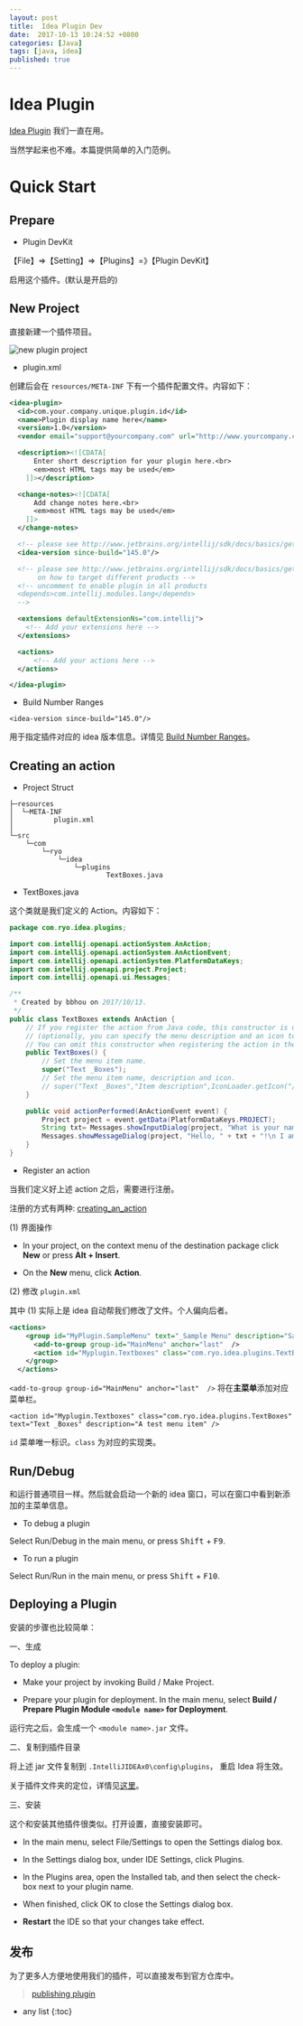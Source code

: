 ```yaml
---
layout: post
title:  Idea Plugin Dev
date:  2017-10-13 10:24:52 +0800
categories: [Java]
tags: [java, idea]
published: true
---
```



# Idea Plugin

[Idea Plugin](http://www.jetbrains.org/intellij/sdk/docs/basics/getting_started.html) 我们一直在用。

当然学起来也不难。本篇提供简单的入门范例。

# Quick Start

## Prepare

- Plugin DevKit

【File】=>【Setting】=>【Plugins】=》【Plugin DevKit】

启用这个插件。(默认是开启的)

## New Project

直接新建一个插件项目。

![new plugin project](https://raw.githubusercontent.com/houbb/resource/master/img/idea/2017-10-13-idea-new-plugin.jpg)

- plugin.xml

创建后会在 `resources/META-INF` 下有一个插件配置文件。内容如下：

```xml
<idea-plugin>
  <id>com.your.company.unique.plugin.id</id>
  <name>Plugin display name here</name>
  <version>1.0</version>
  <vendor email="support@yourcompany.com" url="http://www.yourcompany.com">YourCompany</vendor>

  <description><![CDATA[
      Enter short description for your plugin here.<br>
      <em>most HTML tags may be used</em>
    ]]></description>

  <change-notes><![CDATA[
      Add change notes here.<br>
      <em>most HTML tags may be used</em>
    ]]>
  </change-notes>

  <!-- please see http://www.jetbrains.org/intellij/sdk/docs/basics/getting_started/build_number_ranges.html for description -->
  <idea-version since-build="145.0"/>

  <!-- please see http://www.jetbrains.org/intellij/sdk/docs/basics/getting_started/plugin_compatibility.html
       on how to target different products -->
  <!-- uncomment to enable plugin in all products
  <depends>com.intellij.modules.lang</depends>
  -->

  <extensions defaultExtensionNs="com.intellij">
    <!-- Add your extensions here -->
  </extensions>

  <actions>
      <!-- Add your actions here -->
  </actions>

</idea-plugin>
```

- Build Number Ranges

`<idea-version since-build="145.0"/>` 

用于指定插件对应的 idea 版本信息。详情见 [Build Number Ranges](http://www.jetbrains.org/intellij/sdk/docs/basics/getting_started/build_number_ranges.html)。

## Creating an action

- Project Struct

```
├─resources
│  └─META-INF
│          plugin.xml
│
└─src
    └─com
        └─ryo
            └─idea
                └─plugins
                        TextBoxes.java
```

- TextBoxes.java

这个类就是我们定义的 Action。内容如下：

```java
package com.ryo.idea.plugins;

import com.intellij.openapi.actionSystem.AnAction;
import com.intellij.openapi.actionSystem.AnActionEvent;
import com.intellij.openapi.actionSystem.PlatformDataKeys;
import com.intellij.openapi.project.Project;
import com.intellij.openapi.ui.Messages;

/**
 * Created by bbhou on 2017/10/13.
 */
public class TextBoxes extends AnAction {
    // If you register the action from Java code, this constructor is used to set the menu item name
    // (optionally, you can specify the menu description and an icon to display next to the menu item).
    // You can omit this constructor when registering the action in the plugin.xml file.
    public TextBoxes() {
        // Set the menu item name.
        super("Text _Boxes");
        // Set the menu item name, description and icon.
        // super("Text _Boxes","Item description",IconLoader.getIcon("/Mypackage/icon.png"));
    }

    public void actionPerformed(AnActionEvent event) {
        Project project = event.getData(PlatformDataKeys.PROJECT);
        String txt= Messages.showInputDialog(project, "What is your name?", "Input your name", Messages.getQuestionIcon());
        Messages.showMessageDialog(project, "Hello, " + txt + "!\n I am glad to see you.", "Information", Messages.getInformationIcon());
    }
}
```

- Register an action

当我们定义好上述 action 之后，需要进行注册。

注册的方式有两种: [creating_an_action](http://www.jetbrains.org/intellij/sdk/docs/basics/getting_started/creating_an_action.html)

(1) 界面操作

- In your project, on the context menu of the destination package click **New** or press **Alt + Insert**.

- On the **New** menu, click **Action**.

(2) 修改 `plugin.xml`

其中 (1) 实际上是 idea 自动帮我们修改了文件。个人偏向后者。

```xml
<actions>
    <group id="MyPlugin.SampleMenu" text="_Sample Menu" description="Sample menu">
      <add-to-group group-id="MainMenu" anchor="last"  />
      <action id="Myplugin.Textboxes" class="com.ryo.idea.plugins.TextBoxes" text="Text _Boxes" description="A test menu item" />
    </group>
  </actions>
```

`<add-to-group group-id="MainMenu" anchor="last"  />` 将在**主菜单**添加对应菜单栏。
 
`<action id="Myplugin.Textboxes" class="com.ryo.idea.plugins.TextBoxes" text="Text _Boxes" description="A test menu item" />`

`id` 菜单唯一标识。`class` 为对应的实现类。

## Run/Debug

和运行普通项目一样。然后就会启动一个新的 idea 窗口，可以在窗口中看到新添加的主菜单信息。

- To debug a plugin

Select Run/Debug in the main menu, or press <kbd>Shift</kbd> + <kbd>F9</kbd>.

- To run a plugin

Select Run/Run in the main menu, or press <kbd>Shift</kbd> + <kbd>F10</kbd>.


## Deploying a Plugin
 
安装的步骤也比较简单：

一、生成

To deploy a plugin:

- Make your project by invoking Build / Make Project.

- Prepare your plugin for deployment. In the main menu, select **Build / Prepare Plugin Module `<module name>` for Deployment**.

运行完之后，会生成一个 `<module name>.jar` 文件。

二、复制到插件目录

将上述 jar 文件复制到 `.IntelliJIDEAx0\config\plugins`， 重启 Idea 将生效。

关于插件文件夹的定位，详情见[这里](http://www.jetbrains.org/intellij/sdk/docs/basics/settings_caches_logs.html)。

三、安装

这个和安装其他插件很类似。打开设置，直接安装即可。

- In the main menu, select File/Settings to open the Settings dialog box.

- In the Settings dialog box, under IDE Settings, click Plugins.

- In the Plugins area, open the Installed tab, and then select the check-box next to your plugin name.

- When finished, click OK to close the Settings dialog box.

- **Restart** the IDE so that your changes take effect.


## 发布

为了更多人方便地使用我们的插件，可以直接发布到官方仓库中。

> [publishing plugin](http://www.jetbrains.org/intellij/sdk/docs/basics/getting_started/publishing_plugin.html)


* any list
{:toc}












 

